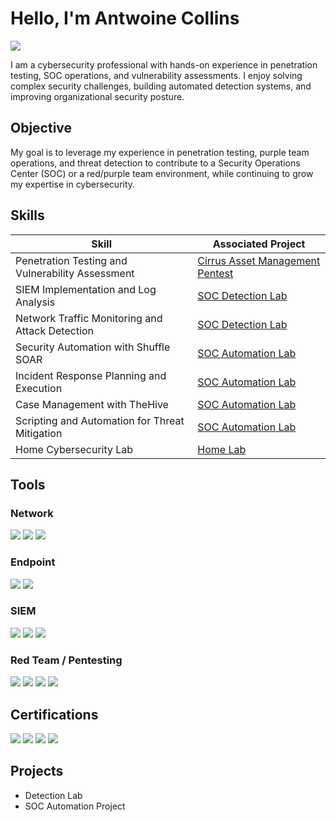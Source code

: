 # Hello, I'm Antwoine Collins
<a href="https://www.linkedin.com/in/antwoinecollins"><img src="https://img.shields.io/badge/-LinkedIn-0072b1?&style=for-the-badge&logo=linkedin&logoColor=white" /></a>

I am a cybersecurity professional with hands-on experience in penetration testing, SOC operations, and vulnerability assessments. I enjoy solving complex security challenges, building automated detection systems, and improving organizational security posture.

## Objective

My goal is to leverage my experience in penetration testing, purple team operations, and threat detection to contribute to a Security Operations Center (SOC) or a red/purple team environment, while continuing to grow my expertise in cybersecurity.

## Skills

| Skill                                         | Associated Project |
|-----------------------------------------------|------------------|
| Penetration Testing and Vulnerability Assessment | <a href="https://github.com/AntwoineCollins/Cirrus-Pentest">Cirrus Asset Management Pentest</a> |
| SIEM Implementation and Log Analysis          | <a href="https://github.com/antwoinecollins/SOC-Detection-Lab-SIEM-Implementation">SOC Detection Lab</a> |
| Network Traffic Monitoring and Attack Detection | <a href="https://github.com/antwoinecollins/SOC-Detection-Lab-Network-Traffic-Monitoring/tree/main">SOC Detection Lab</a> |
| Security Automation with Shuffle SOAR         | <a href="https://github.com/antwoinecollins/SOC-Detection-Lab-Endpoint-Monitoring/tree/main">SOC Automation Lab</a> |
| Incident Response Planning and Execution      | <a href="https://github.com/antwoinecollins/SOC-Detection-Lab-Incident-Response-Case-Management/tree/main">SOC Automation Lab</a> |
| Case Management with TheHive                  | <a href="https://github.com/antwoinecollins/SOC-Detection-Lab-Security-Automation/tree/main">SOC Automation Lab</a> |
| Scripting and Automation for Threat Mitigation | <a href="https://github.com/antwoinecollins/SOC-Detection-Lab-Attack-Simulation">SOC Automation Lab</a> |
| Home Cybersecurity Lab | <a href="https://github.com/AntwoineCollins/Home-Lab">Home Lab</a> |

## Tools

### Network
<div>
    <img src="https://img.shields.io/badge/-Wireshark-1679A7?&style=for-the-badge&logo=Wireshark&logoColor=white" />
    <img src="https://img.shields.io/badge/-Suricata-EF3B2D?&style=for-the-badge&logo=Suricata&logoColor=white" />
    <img src="https://img.shields.io/badge/-Zeek-777BB4?&style=for-the-badge&logo=Zeek&logoColor=white" />
</div>

### Endpoint
<div>
    <img src="https://img.shields.io/badge/-Microsoft_Defender_for_Endpoint-00A4EF?&style=for-the-badge&logo=Microsoft&logoColor=white" />
    <img src="https://img.shields.io/badge/-Velociraptor-4B275F?&style=for-the-badge&logo=Velociraptor&logoColor=white" />
</div>

### SIEM
<div>
    <img src="https://img.shields.io/badge/-Microsoft_Sentinel-0078D4?&style=for-the-badge&logo=Microsoft&logoColor=white" />
    <img src="https://img.shields.io/badge/-Splunk-000000?&style=for-the-badge&logo=Splunk&logoColor=white" />
    <img src="https://img.shields.io/badge/-Elastic-005571?&style=for-the-badge&logo=Elastic&logoColor=white" />
</div>

### Red Team / Pentesting
<div>
    <img src="https://img.shields.io/badge/-Nmap-FF6C00?&style=for-the-badge&logo=Nmap&logoColor=white" />
    <img src="https://img.shields.io/badge/-BloodHound-4B275F?&style=for-the-badge&logoColor=white" />
    <img src="https://img.shields.io/badge/-Metasploit-FF0000?&style=for-the-badge&logo=Metasploit&logoColor=white" />
    <img src="https://img.shields.io/badge/-Burp_Suite-EE7624?&style=for-the-badge&logo=BurpSuite&logoColor=white" />
</div>

## Certifications
<div>
    <img src="https://img.shields.io/badge/-CompTIA_Security%2B-FF0000?&style=for-the-badge&logo=CompTIA&logoColor=white" />
    <img src="https://img.shields.io/badge/-Springboard_Cybersecurity-4B0082?&style=for-the-badge&logoColor=white" />
    <img src="https://img.shields.io/badge/-Springboard_Bootcamp-008080?&style=for-the-badge&logoColor=white" />
    <img src="https://img.shields.io/badge/-Google_Cybersecurity-4285F4?&style=for-the-badge&logo=Google&logoColor=white" />
</div>

## Projects
- Detection Lab
- SOC Automation Project
